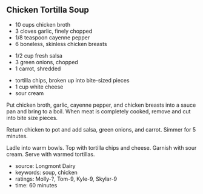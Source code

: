 Chicken Tortilla Soup
---------------------

- 10 cups chicken broth
- 3 cloves garlic, finely chopped
- 1/8 teaspoon cayenne pepper
- 6 boneless, skinless chicken breasts
<!-- -->
- 1/2 cup fresh salsa
- 3 green onions, chopped
- 1 carrot, shredded
<!-- -->
- tortilla chips, broken up into bite-sized pieces
- 1 cup white cheese
- sour cream

Put chicken broth, garlic, cayenne pepper, and chicken breasts into a
sauce pan and bring to a boil.  When meat is completely cooked, remove
and cut into bite size pieces.

Return chicken to pot and add salsa, green onions, and carrot.  Simmer
for 5 minutes.

Ladle into warm bowls.  Top with tortilla chips and cheese.  Garnish
with sour cream.  Serve with warmed tortillas.

- source: Longmont Dairy
- keywords: soup, chicken
- ratings: Molly-?, Tom-9, Kyle-9, Skylar-9
- time: 60 minutes
